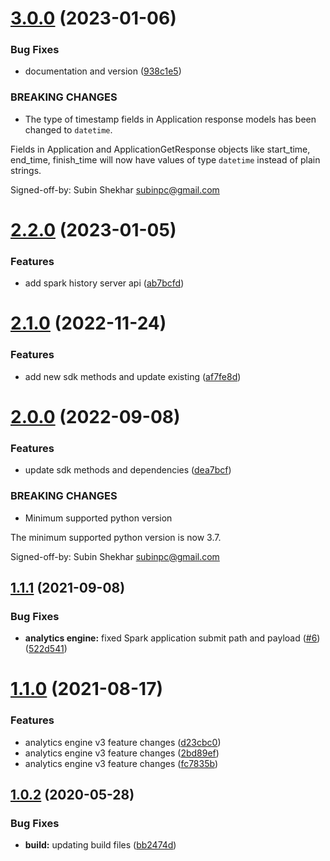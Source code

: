 # [3.0.0](https://github.com/IBM/ibm-iae-python-sdk/compare/v2.2.0...v3.0.0) (2023-01-06)


### Bug Fixes

* documentation and version ([938c1e5](https://github.com/IBM/ibm-iae-python-sdk/commit/938c1e516eb02b80ff3cbe8843adaea4151ef99b))


### BREAKING CHANGES

* The type of timestamp fields in Application response models has been changed to `datetime`.

Fields in Application and ApplicationGetResponse objects like start_time, end_time, finish_time will now have values of type `datetime` instead of plain strings.

Signed-off-by: Subin Shekhar <subinpc@gmail.com>

# [2.2.0](https://github.com/IBM/ibm-iae-python-sdk/compare/v2.1.0...v2.2.0) (2023-01-05)


### Features

* add spark history server api ([ab7bcfd](https://github.com/IBM/ibm-iae-python-sdk/commit/ab7bcfdc665ba6d3c537c53f4b40301dbed9bdef))

# [2.1.0](https://github.com/IBM/ibm-iae-python-sdk/compare/v2.0.0...v2.1.0) (2022-11-24)


### Features

* add new sdk methods and update existing ([af7fe8d](https://github.com/IBM/ibm-iae-python-sdk/commit/af7fe8db5c5a0118b1c4f69ac50af94950eeb56f))

# [2.0.0](https://github.com/IBM/ibm-iae-python-sdk/compare/v1.1.1...v2.0.0) (2022-09-08)


### Features

* update sdk methods and dependencies ([dea7bcf](https://github.com/IBM/ibm-iae-python-sdk/commit/dea7bcf430c641f97426cdce41af073dbb3d6399))


### BREAKING CHANGES

* Minimum supported python version

The minimum supported python version is now 3.7.

Signed-off-by: Subin Shekhar <subinpc@gmail.com>

## [1.1.1](https://github.com/IBM/ibm-iae-python-sdk/compare/v1.1.0...v1.1.1) (2021-09-08)


### Bug Fixes

* **analytics engine:** fixed Spark application submit path and payload ([#6](https://github.com/IBM/ibm-iae-python-sdk/issues/6)) ([522d541](https://github.com/IBM/ibm-iae-python-sdk/commit/522d5416a744ec3fca7393da653750e29876c281))

# [1.1.0](https://github.com/IBM/ibm-iae-python-sdk/compare/v1.0.3...v1.1.0) (2021-08-17)


### Features

* analytics engine v3 feature changes ([d23cbc0](https://github.com/IBM/ibm-iae-python-sdk/commit/d23cbc081b07f5a72982656c027808c0312ab486))
* analytics engine v3 feature changes ([2bd89ef](https://github.com/IBM/ibm-iae-python-sdk/commit/2bd89ef9695298e25dd7952d1e603e11a9eb51a2))
* analytics engine v3 feature changes ([fc7835b](https://github.com/IBM/ibm-iae-python-sdk/commit/fc7835b6ea611aaf4d373026158405bdf0a6279a))

## [1.0.2](https://github.com/IBM/ibm-iae-python-sdk/compare/v1.0.1...v1.0.2) (2020-05-28)


### Bug Fixes

* **build:** updating build files ([bb2474d](https://github.com/IBM/ibm-iae-python-sdk/commit/bb2474daf0d43c670593aa3bbb26e70b9a4da97f))
